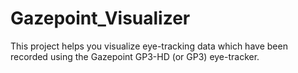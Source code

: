 # Gazepoint_Visualizer
 This project helps you visualize eye-tracking data which have been recorded using the Gazepoint GP3-HD (or GP3) eye-tracker. 
